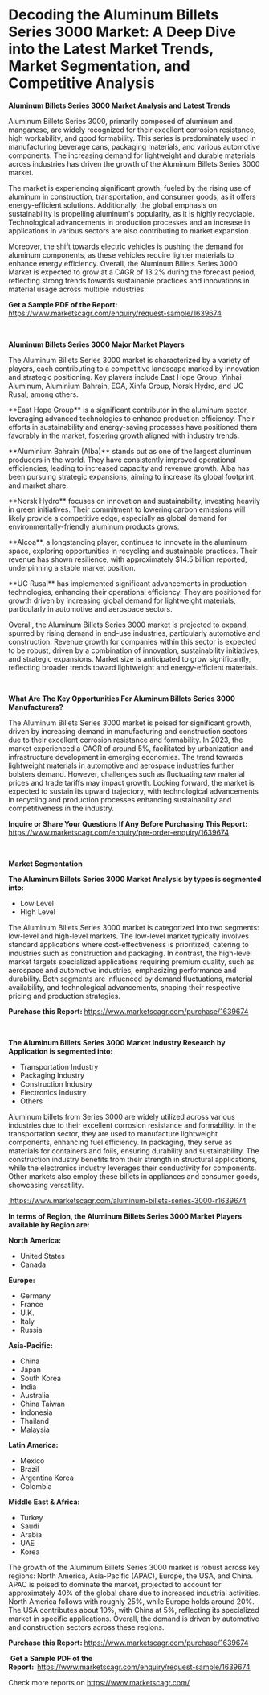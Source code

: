 <p><h1>Decoding the Aluminum Billets Series 3000 Market: A Deep Dive into the Latest Market Trends, Market Segmentation, and Competitive Analysis</h1></p><p><strong>Aluminum Billets Series 3000 Market Analysis and Latest Trends</strong></p>
<p><p>Aluminum Billets Series 3000, primarily composed of aluminum and manganese, are widely recognized for their excellent corrosion resistance, high workability, and good formability. This series is predominately used in manufacturing beverage cans, packaging materials, and various automotive components. The increasing demand for lightweight and durable materials across industries has driven the growth of the Aluminum Billets Series 3000 market.</p><p>The market is experiencing significant growth, fueled by the rising use of aluminum in construction, transportation, and consumer goods, as it offers energy-efficient solutions. Additionally, the global emphasis on sustainability is propelling aluminum's popularity, as it is highly recyclable. Technological advancements in production processes and an increase in applications in various sectors are also contributing to market expansion.</p><p>Moreover, the shift towards electric vehicles is pushing the demand for aluminum components, as these vehicles require lighter materials to enhance energy efficiency. Overall, the Aluminum Billets Series 3000 Market is expected to grow at a CAGR of 13.2% during the forecast period, reflecting strong trends towards sustainable practices and innovations in material usage across multiple industries.</p></p>
<p><strong>Get a Sample PDF of the Report:&nbsp;</strong> <a href="https://www.marketscagr.com/enquiry/request-sample/1639674?utm_campaign=1789&utm_medium=2&utm_source=Github&utm_content=ia&utm_term=01022025&utm_id=aluminum-billets-series-3000">https://www.marketscagr.com/enquiry/request-sample/1639674</a></p>
<p>&nbsp;</p>
<p><strong>Aluminum Billets Series 3000 Major Market Players</strong></p>
<p><p>The Aluminum Billets Series 3000 market is characterized by a variety of players, each contributing to a competitive landscape marked by innovation and strategic positioning. Key players include East Hope Group, Yinhai Aluminum, Aluminium Bahrain, EGA, Xinfa Group, Norsk Hydro, and UC Rusal, among others.</p><p>**East Hope Group** is a significant contributor in the aluminum sector, leveraging advanced technologies to enhance production efficiency. Their efforts in sustainability and energy-saving processes have positioned them favorably in the market, fostering growth aligned with industry trends.</p><p>**Aluminium Bahrain (Alba)** stands out as one of the largest aluminum producers in the world. They have consistently improved operational efficiencies, leading to increased capacity and revenue growth. Alba has been pursuing strategic expansions, aiming to increase its global footprint and market share.</p><p>**Norsk Hydro** focuses on innovation and sustainability, investing heavily in green initiatives. Their commitment to lowering carbon emissions will likely provide a competitive edge, especially as global demand for environmentally-friendly aluminum products grows.</p><p>**Alcoa**, a longstanding player, continues to innovate in the aluminum space, exploring opportunities in recycling and sustainable practices. Their revenue has shown resilience, with approximately $14.5 billion reported, underpinning a stable market position.</p><p>**UC Rusal** has implemented significant advancements in production technologies, enhancing their operational efficiency. They are positioned for growth driven by increasing global demand for lightweight materials, particularly in automotive and aerospace sectors.</p><p>Overall, the Aluminum Billets Series 3000 market is projected to expand, spurred by rising demand in end-use industries, particularly automotive and construction. Revenue growth for companies within this sector is expected to be robust, driven by a combination of innovation, sustainability initiatives, and strategic expansions. Market size is anticipated to grow significantly, reflecting broader trends toward lightweight and energy-efficient materials.</p></p>
<p>&nbsp;</p>
<p><strong>What Are The Key Opportunities For Aluminum Billets Series 3000 Manufacturers?</strong></p>
<p><p>The Aluminum Billets Series 3000 market is poised for significant growth, driven by increasing demand in manufacturing and construction sectors due to their excellent corrosion resistance and formability. In 2023, the market experienced a CAGR of around 5%, facilitated by urbanization and infrastructure development in emerging economies. The trend towards lightweight materials in automotive and aerospace industries further bolsters demand. However, challenges such as fluctuating raw material prices and trade tariffs may impact growth. Looking forward, the market is expected to sustain its upward trajectory, with technological advancements in recycling and production processes enhancing sustainability and competitiveness in the industry.</p></p>
<p><strong>Inquire or Share Your Questions If Any Before Purchasing This Report:</strong> <a href="https://www.marketscagr.com/enquiry/pre-order-enquiry/1639674?utm_campaign=1789&utm_medium=2&utm_source=Github&utm_content=ia&utm_term=01022025&utm_id=aluminum-billets-series-3000">https://www.marketscagr.com/enquiry/pre-order-enquiry/1639674</a></p>
<p>&nbsp;</p>
<p><strong>Market Segmentation</strong></p>
<p><strong>The Aluminum Billets Series 3000 Market Analysis by types is segmented into:</strong></p>
<p><ul><li>Low Level</li><li>High Level</li></ul></p>
<p><p>The Aluminum Billets Series 3000 market is categorized into two segments: low-level and high-level markets. The low-level market typically involves standard applications where cost-effectiveness is prioritized, catering to industries such as construction and packaging. In contrast, the high-level market targets specialized applications requiring premium quality, such as aerospace and automotive industries, emphasizing performance and durability. Both segments are influenced by demand fluctuations, material availability, and technological advancements, shaping their respective pricing and production strategies.</p></p>
<p><strong>Purchase this Report:&nbsp;</strong><a href="https://www.marketscagr.com/purchase/1639674?utm_campaign=1789&utm_medium=2&utm_source=Github&utm_content=ia&utm_term=01022025&utm_id=aluminum-billets-series-3000">https://www.marketscagr.com/purchase/1639674</a></p>
<p>&nbsp;</p>
<p><strong>The Aluminum Billets Series 3000 Market Industry Research by Application is segmented into:</strong></p>
<p><ul><li>Transportation Industry</li><li>Packaging Industry</li><li>Construction Industry</li><li>Electronics Industry</li><li>Others</li></ul></p>
<p><p>Aluminum billets from Series 3000 are widely utilized across various industries due to their excellent corrosion resistance and formability. In the transportation sector, they are used to manufacture lightweight components, enhancing fuel efficiency. In packaging, they serve as materials for containers and foils, ensuring durability and sustainability. The construction industry benefits from their strength in structural applications, while the electronics industry leverages their conductivity for components. Other markets also employ these billets in appliances and consumer goods, showcasing versatility.</p></p>
<p><a href="https://www.marketscagr.com/aluminum-billets-series-3000-r1639674?utm_campaign=1789&utm_medium=2&utm_source=Github&utm_content=ia&utm_term=01022025&utm_id=aluminum-billets-series-3000">&nbsp;https://www.marketscagr.com/aluminum-billets-series-3000-r1639674</a></p>
<p><strong>In terms of Region, the Aluminum Billets Series 3000 Market Players available by Region are:</strong></p>
<p>
    <p> <strong> North America: </strong>
        <ul>
            <li>United States</li>
            <li>Canada</li>
        </ul>
        </p> 
    <p> <strong> Europe: </strong>
        <ul>
            <li>Germany</li>
            <li>France</li>
            <li>U.K.</li>
            <li>Italy</li>
            <li>Russia</li>
        </ul>
        </p> 
    <p> <strong> Asia-Pacific: </strong>
        <ul>
            <li>China</li>
            <li>Japan</li>
            <li>South Korea</li>
            <li>India</li>
            <li>Australia</li>
            <li>China Taiwan</li>
            <li>Indonesia</li>
            <li>Thailand</li>
            <li>Malaysia</li>
        </ul>
        </p> 
    <p> <strong> Latin America: </strong>
        <ul>
            <li>Mexico</li>
            <li>Brazil</li>
            <li>Argentina Korea</li>
            <li>Colombia</li>
        </ul>
        </p> 
    <p> <strong> Middle East & Africa: </strong>
        <ul>
            <li>Turkey</li>
            <li>Saudi</li>
            <li>Arabia</li>
            <li>UAE</li>
            <li>Korea</li>
        </ul>
    </p>
    </p>
<p><p>The growth of the Aluminum Billets Series 3000 market is robust across key regions: North America, Asia-Pacific (APAC), Europe, the USA, and China. APAC is poised to dominate the market, projected to account for approximately 40% of the global share due to increased industrial activities. North America follows with roughly 25%, while Europe holds around 20%. The USA contributes about 10%, with China at 5%, reflecting its specialized market in specific applications. Overall, the demand is driven by automotive and construction sectors across these regions.</p></p>
<p><strong>Purchase this Report: </strong><a href="https://www.marketscagr.com/purchase/1639674?utm_campaign=1789&utm_medium=2&utm_source=Github&utm_content=ia&utm_term=01022025&utm_id=aluminum-billets-series-3000">https://www.marketscagr.com/purchase/1639674</a></p>
<p>&nbsp;<strong>Get a Sample PDF of the Report:&nbsp;&nbsp;</strong><a href="https://www.marketscagr.com/enquiry/request-sample/1639674?utm_campaign=1789&utm_medium=2&utm_source=Github&utm_content=ia&utm_term=01022025&utm_id=aluminum-billets-series-3000">https://www.marketscagr.com/enquiry/request-sample/1639674</a></p>
<p><strong></strong></p>
<p>Check more reports on <a href="https://www.marketscagr.com/?utm_campaign=1789&utm_medium=2&utm_source=Github&utm_content=ia&utm_term=01022025&utm_id=aluminum-billets-series-3000">https://www.marketscagr.com/</a></p>